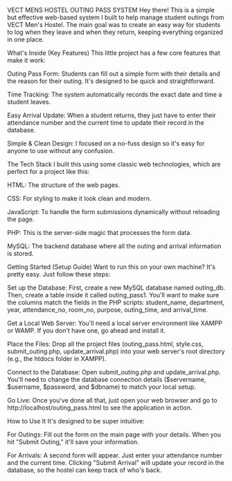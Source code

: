 VECT MENS HOSTEL OUTING PASS SYSTEM
Hey there!  This is a simple but effective web-based system I built to help manage student outings from VECT Men's Hostel. The main goal was to create an easy way for students to log when they leave and when they return, keeping everything organized in one place.

What's Inside (Key Features)
This little project has a few core features that make it work:

Outing Pass Form: Students can fill out a simple form with their details and the reason for their outing. It's designed to be quick and straightforward.

Time Tracking: The system automatically records the exact date and time a student leaves.

Easy Arrival Update: When a student returns, they just have to enter their attendance number and the current time to update their record in the database.

Simple & Clean Design: I focused on a no-fuss design so it's easy for anyone to use without any confusion.

The Tech Stack
I built this using some classic web technologies, which are perfect for a project like this:

HTML: The structure of the web pages.

CSS: For styling to make it look clean and modern.

JavaScript: To handle the form submissions dynamically without reloading the page.

PHP: This is the server-side magic that processes the form data.

MySQL: The backend database where all the outing and arrival information is stored.

Getting Started (Setup Guide)
Want to run this on your own machine? It's pretty easy. Just follow these steps:

Set up the Database: First, create a new MySQL database named outing_db. Then, create a table inside it called outing_pass1. You'll want to make sure the columns match the fields in the PHP scripts: student_name, department, year, attendance_no, room_no, purpose, outing_time, and arrival_time.

Get a Local Web Server: You'll need a local server environment like XAMPP or WAMP. If you don't have one, go ahead and install it.

Place the Files: Drop all the project files (outing_pass.html, style.css, submit_outing.php, update_arrival.php) into your web server's root directory (e.g., the htdocs folder in XAMPP).

Connect to the Database: Open submit_outing.php and update_arrival.php. You'll need to change the database connection details ($servername, $username, $password, and $dbname) to match your local setup.

Go Live: Once you've done all that, just open your web browser and go to http://localhost/outing_pass.html to see the application in action.

How to Use It
It's designed to be super intuitive:

For Outings: Fill out the form on the main page with your details. When you hit "Submit Outing," it'll save your information.

For Arrivals: A second form will appear. Just enter your attendance number and the current time. Clicking "Submit Arrival" will update your record in the database, so the hostel can keep track of who's back.

